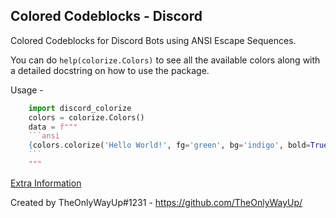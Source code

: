 Colored Codeblocks - Discord
---------------------------
Colored Codeblocks for Discord Bots using ANSI Escape Sequences.

You can do `help(colorize.Colors)` to see all the available colors along with a detailed docstring on how to use the package.
  
Usage -
```python
    import discord_colorize
    colors = colorize.Colors()
    data = f"""
    ```ansi
    {colors.colorize('Hello World!', fg='green', bg='indigo', bold=True, underline=True)}
    ```
    """
```

[Extra Information](https://gist.github.com/kkrypt0nn/a02506f3712ff2d1c8ca7c9e0aed7c06)

Created by TheOnlyWayUp#1231 - https://github.com/TheOnlyWayUp/
